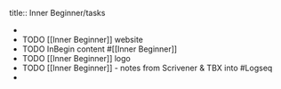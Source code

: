title:: Inner Beginner/tasks

-
- TODO [[Inner Beginner]] website
- TODO InBegin content #[[Inner Beginner]]
- TODO [[Inner Beginner]] logo
- TODO [[Inner Beginner]] - notes from Scrivener & TBX into #Logseq
-